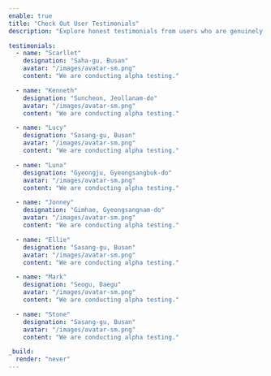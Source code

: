 ```yaml
---
enable: true
title: "Check Out User Testimonials"
description: "Explore honest testimonials from users who are genuinely satisfied with our service. They are utilizing PERMAPICS for various purposes and in various ways."

testimonials:
  - name: "Scarllet"
    designation: "Saha-gu, Busan"
    avatar: "/images/avatar-sm.png"
    content: "We are conducting alpha testing."

  - name: "Kenneth"
    designation: "Suncheon, Jeollanam-do"
    avatar: "/images/avatar-sm.png"
    content: "We are conducting alpha testing."

  - name: "Lucy"
    designation: "Sasang-gu, Busan"
    avatar: "/images/avatar-sm.png"
    content: "We are conducting alpha testing."

  - name: "Luna"
    designation: "Gyeongju, Gyeongsangbuk-do"
    avatar: "/images/avatar-sm.png"
    content: "We are conducting alpha testing."

  - name: "Jonney"
    designation: "Gimhae, Gyeongsangnam-do"
    avatar: "/images/avatar-sm.png"
    content: "We are conducting alpha testing."

  - name: "Ellie"
    designation: "Sasang-gu, Busan"
    avatar: "/images/avatar-sm.png"
    content: "We are conducting alpha testing."

  - name: "Mark"
    designation: "Seogu, Daegu"
    avatar: "/images/avatar-sm.png"
    content: "We are conducting alpha testing."

  - name: "Stone"
    designation: "Sasang-gu, Busan"
    avatar: "/images/avatar-sm.png"
    content: "We are conducting alpha testing."

_build:
  render: "never"
---
```

